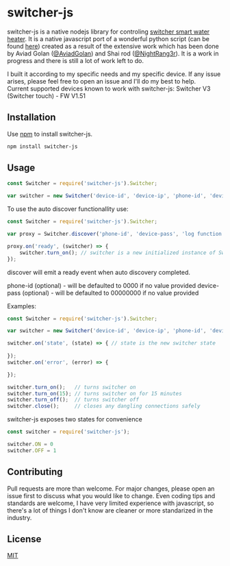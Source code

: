 # switcher-js
switcher-js is a native nodejs library for controling [switcher smart water heater](https://switcher.co.il/).
It is a native javascript port of a wonderful python script (can be found [here](https://github.com/NightRang3r/Switcher-V2-Python)) created as a result of the extensive work which has been done by Aviad Golan ([@AviadGolan](https://twitter.com/AviadGolan)) and Shai rod ([@NightRang3r](https://twitter.com/NightRang3r)).
It is a work in progress and there is still a lot of work left to do.

I built it according to my specific needs and my specific device. If any issue arises, please feel free to open an issue and I'll do my best to help.  
Current supported devices known to work with switcher-js:
Switcher V3 (Switcher touch) - FW V1.51

## Installation
Use [npm](https://www.npmjs.com/) to install switcher-js.
```bash
npm install switcher-js
```

## Usage
```javascript
const Switcher = require('switcher-js').Switcher;

var switcher = new Switcher('device-id', 'device-ip', 'phone-id', 'device-pass', 'log function');
```

To use the auto discover functionallity use: 
```javascript
const Switcher = require('switcher-js').Switcher;

var proxy = Switcher.discover('phone-id', 'device-pass', 'log function');

proxy.on('ready', (switcher) => {
    switcher.turn_on(); // switcher is a new initialized instance of Switcher class
});
```

discover will emit a ready event when auto discovery completed.

phone-id (optional) - will be defaulted to 0000 if no value provided
device-pass (optional) - will be defaulted to 00000000 if no value provided

Examples:
```javascript
const Switcher = require('switcher-js').Switcher;

var switcher = new Switcher('device-id', 'device-ip', 'phone-id', 'device-pass', 'log function');

switcher.on('state', (state) => { // state is the new switcher state 
    
});
switcher.on('error', (error) => {

});

switcher.turn_on();   // turns switcher on
switcher.turn_on(15); // turns switcher on for 15 minutes
switcher.turn_off();  // turns switcher off
switcher.close();     // closes any dangling connections safely
```

switcher-js exposes two states for convenience 

```javascript
const switcher = require('switcher-js');

switcher.ON = 0
switcher.OFF = 1
```

## Contributing
Pull requests are more than welcome. For major changes, please open an issue first to discuss what you would like to change.
Even coding tips and standards are welcome, I have very limited experience with javascript, so there's a lot of things I don't know are cleaner or more standarized in the industry.

## License
[MIT](https://choosealicense.com/licenses/mit/)